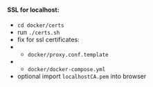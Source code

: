 #### SSL for localhost:

- ```cd docker/certs```
- run ```./certs.sh```
- fix for ssl certificates:
- - ```docker/proxy.conf.template```
- - ```docker/docker-compose.yml```
- optional import ```localhostCA.pem``` into browser